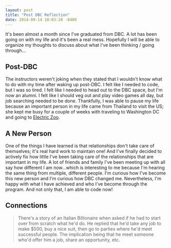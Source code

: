 ```yaml
---
layout: post
title: "Post DBC Reflection"
date: 2014-09-14 18:03:28 -0400
---
```


It's been almost a month since I've graduated from DBC. A lot has been going on with my life and it's been a real mess. Hopefully I will be able to organize my thoughts to discuss about what I've been thinking / going through...

<!--more-->

## Post-DBC

The instructors weren't joking when they stated that I wouldn't know what to do with my time after waking up post-DBC. I felt like I needed to code, but I was so tired. I felt like I needed to head out to the DBC space, but I'm now an alumni. I felt like I should veg out and play video games all day, but job searching needed to be done. Thankfully, I was able to pause my life because an important person in my life came from Thailand to visit the US; she kept me busy for a couple of weeks with traveling to Washington DC and going to [Electric Zoo](http://electriczoofestival.com/).

## A New Person

One of the things I have learned is that relationships don't take care of themselves; it's real hard work to maintain one! And I've finally decided to actively fix how little I've been taking care of the relationships that are important in my life. A lot of friends and family I've been meeting up with all say how different I am now...which is interesting to me because I'm hearing the same thing from multiple, different people. I'm curious how I've become this new person and I'm curious how DBC changed me. Nevertheless, I'm happy with what I have achieved and who I've become through the program. And not only that, I am able to code now!

## Connections

> There's a story of an Italian Billionaire when asked if he had to start over from scratch what he'd do. He replied that he'd take any job to make $500, buy a nice suit, then go to parties where he'd meet successful people. The implication being that he meet someone who'd offer him a job, share an opportunity, etc.